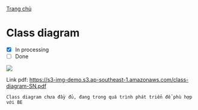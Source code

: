[Trang chủ](/)

# Class diagram
- [x] In processing
- [ ] Done

![](https://s3-img-demo.s3.ap-southeast-1.amazonaws.com/class-diagram-SN.png)

Link pdf: https://s3-img-demo.s3.ap-southeast-1.amazonaws.com/class-diagram-SN.pdf
```
Class diagram chưa đầy đủ, đang trong quá trình phát triển để phù hợp với BE
```


